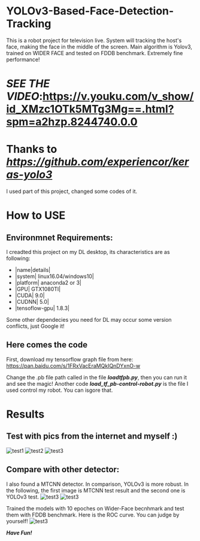 # YOLOv3-Based-Face-Detection-Tracking
This is a robot project for television live. System will tracking the host's face, making the face in the middle of the screen. Main algorithm is Yolov3, trained on  WIDER FACE and tested on FDDB benchmark. Extremely fine performance!

# ***SEE THE VIDEO***:https://v.youku.com/v_show/id_XMzc1OTk5MTg3Mg==.html?spm=a2hzp.8244740.0.0

# Thanks to ***https://github.com/experiencor/keras-yolo3***
I used part of this project, changed some codes of it. 

# How to USE
## Environmnet Requirements:
I creadted this project on my DL desktop, its characteristics are as following:
  * |name|details|
  * |system| linux16.04/windows10|
  * |platform| anaconda2 or 3|
  * |GPU| GTX1080TI|
  * |CUDA| 9.0|
  * |CUDNN| 5.0|
  * |tensoflow-gpu| 1.8.3|
  
Some other dependecies you need for DL may occur some version conflicts, just Google it!

## Here comes the code
First, download my tensorflow graph file from here: https://pan.baidu.com/s/1FRxVacEraMQkIQnDYxnO-w

Change the .pb file path called in the file ***loadtfpb.py***, then you can run it and see the magic! Another code ***load_tf_pb-control-robot.py*** is the file I used control my robot. You can isgore that. 

# Results
## Test with pics from the internet and myself :)
![test1](https://github.com/Chenyang-ZHU/YOLOv3-Based-Face-Detection-Tracking/blob/master/github_photo/test3_4.jpg)
![test2](https://github.com/Chenyang-ZHU/YOLOv3-Based-Face-Detection-Tracking/blob/master/github_photo/test3_34.jpg)
![test3](https://github.com/Chenyang-ZHU/YOLOv3-Based-Face-Detection-Tracking/blob/master/github_photo/test2_66.jpg)

## Compare with other detector:
I also found a MTCNN detector. In comparison, YOLOv3 is more robust. In the following, the first image is MTCNN test result and the second one is YOLOv3 test. 
![test3](https://github.com/Chenyang-ZHU/YOLOv3-Based-Face-Detection-Tracking/blob/master/github_photo/mtcnn_test.png)
![test3](https://github.com/Chenyang-ZHU/YOLOv3-Based-Face-Detection-Tracking/blob/master/github_photo/yolo3_test.png)

Trained the models with 10 epoches on Wider-Face becnhmark and test them with FDDB benchmark. Here is the ROC curve. You can judge by yourself!
![test3](https://github.com/Chenyang-ZHU/YOLOv3-Based-Face-Detection-Tracking/blob/master/github_photo/roc.png)

***Have Fun!***
